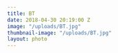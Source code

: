 ```yaml
---
title: BT
date: 2018-04-30 20:19:00 Z
image: "/uploads/BT.jpg"
thumbnail-image: "/uploads/BT.jpg"
layout: photo
---
```

